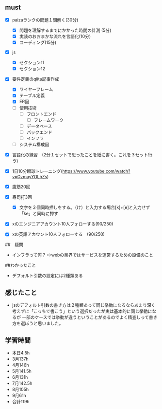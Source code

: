 
  

## must
- [x] paizaランクの問題１問解く(30分)
  - [x] 問題を理解するまでにかかった時間の計測 (5分)
  - [x] 実装のおおまかな流れを言語化(10分)
  - [x] コーディング(15分)
- [x] js
  - [x] セクション11
  - [x] セクション12
- [x] 要件定義のqiita記事作成
  - [x] ワイヤーフレーム
  - [x] テーブル定義
  - [x] ER図
  - [ ] 使用技術
    - [ ] フロントエンド
      - [ ] フレームワーク 
    - [ ] データベース
    - [ ] バックエンド
    - [ ] インフラ 
  - [ ] システム構成図
- [x] 言語化の練習　(2分１セットで思ったことを紙に書く。これを３セット行う)
- [x] 1日10分眼球トレーニング(https://www.youtube.com/watch?v=OzmayYOLhZs)
- [x] 腹筋20回
- [x] 寿司打3回
  - [x] 文字を２個同時押しをする。（け）と入力する場合[k]+[e]と入力せず「ke」と同時に押す
- [x] xのエンジニアアカウント10人フォローする(90/250)
- [x] xの英語アカウント10人フォローする　(90/250)
     

##　疑問
- インフラって何？
⇨webの業界ではサービスを運営するための設備のこと

##わかったこと
- デフォルト引数の設定には2種類ある


  
## 感じたこと
- jsのデフォルト引数の書き方は２種類あって同じ挙動になるならあまり深く考えずに「こっちで書こう」という選択だったが実は基本的に同じ挙動になるが
一部のケースでは挙動が違うということがあるのでよく精査しって書き方を選ぼうと思いました。


## 学習時間
  - 本日4.5h
  - 3月137h
  - 4月146h
  - 5月141.5h
  - 6月131h
  - 7月142.5h
  - 8月105h
  - 9月61h
  - 合計119h
    







